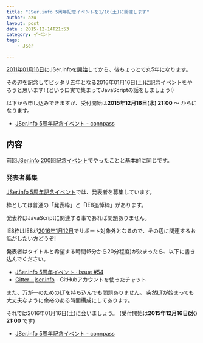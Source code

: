 ```yaml
---
title: "JSer.info 5周年記念イベントを1/16(土)に開催します"
author: azu
layout: post
date : 2015-12-14T21:53
category: イベント
tags:
    - JSer

---
```


[2011年01月16日](http://jser.info/post/2774561807/ "2011年01月16日")にJSer.infoを[開始](http://www.slideshare.net/efcl/javascript-6580879)してから、後ちょっとで丸5年になります。

その辺を記念してピッタリ五年となる2016年01月16日(土)に記念イベントをやろうと思います!
(という口実で集まってJavaScriptの話をしましょう!)

以下から申し込みできますが、受付開始は**2015年12月16日(水) 21:00** 〜 からになります。

- [JSer.info 5周年記念イベント - connpass](http://jser.connpass.com/event/24202/ "JSer.info 5周年記念イベント - connpass")

## 内容

前回[JSer.info 200回記念イベント](http://jser.info/2014/11/02/jser200/ "JSer.info 200回記念イベントを開催しました - JSer.info")でやったことと基本的に同じです。

### 発表者募集

[JSer.info 5周年記念イベント](http://jser.connpass.com/event/24202/ "JSer.info 5周年記念イベント")では、発表者を募集しています。

枠としては普通の「発表枠」と「IE8追悼枠」があります。

発表枠はJavaScriptに関連する事であれば問題ありません。

IE8枠はIE8が[2016年1月12日](https://www.microsoft.com/japan/msbc/Express/ie_support/)でサポート対象外となるので、その辺に関連するお話がしたい方どうぞ!

発表者はタイトルと希望する時間(5分から20分程度)が決まったら、以下に書き込んでください。

- [JSer.info 5周年イベント · Issue #54](https://github.com/jser/jser.info/issues/54 "JSer.info 5周年イベント · Issue #54 · jser/jser.info")
- [Gitter - jser.info](https://gitter.im/jser/jser.info) - GitHubアカウントを使ったチャット

また、万が一のためのLTを持ち込んでも問題ありません。
突然LTが始まっても大丈夫なように余裕のある時間構成にしてあります。

それでは2016年01月16日(土)に会いましょう。
(受付開始は**2015年12月16日(水) 21:00** です)

- [JSer.info 5周年記念イベント - connpass](http://jser.connpass.com/event/24202/ "JSer.info 5周年記念イベント - connpass")

